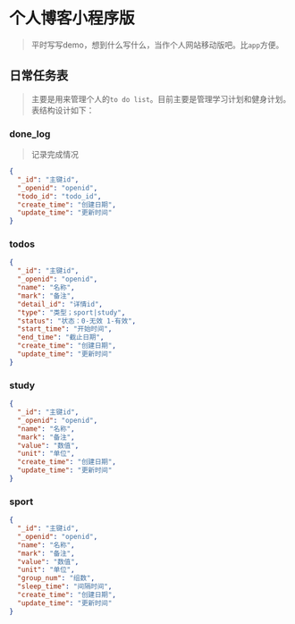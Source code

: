 # 个人博客小程序版

> 平时写写demo，想到什么写什么，当作个人网站移动版吧。比`app`方便。

## 日常任务表

> 主要是用来管理个人的`to do list`。目前主要是管理学习计划和健身计划。表结构设计如下：  

### done_log  

> 记录完成情况

```json
{
  "_id": "主键id",
  "_openid": "openid",
  "todo_id": "todo_id",
  "create_time": "创建日期",
  "update_time": "更新时间"
}
```  

### todos  

```json
{
  "_id": "主键id",
  "_openid": "openid",
  "name": "名称",
  "mark": "备注",
  "detail_id": "详情id",
  "type": "类型；sport|study",
  "status": "状态：0-无效 1-有效",
  "start_time": "开始时间",
  "end_time": "截止日期",
  "create_time": "创建日期",
  "update_time": "更新时间"
}
```  

### study  

```json
{
  "_id": "主键id",
  "_openid": "openid",
  "name": "名称",
  "mark": "备注",
  "value": "数值",
  "unit": "单位",
  "create_time": "创建日期",
  "update_time": "更新时间"
}
```  

### sport  

```json
{
  "_id": "主键id",
  "_openid": "openid",
  "name": "名称",
  "mark": "备注",
  "value": "数值",
  "unit": "单位",
  "group_num": "组数",
  "sleep_time": "间隔时间",
  "create_time": "创建日期",
  "update_time": "更新时间"
}
```  

